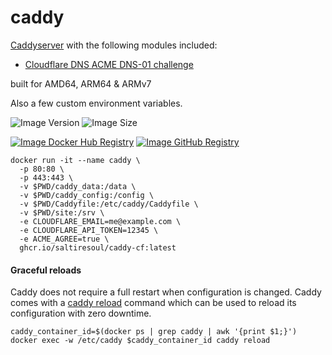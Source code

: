 # caddy

[Caddyserver](https://github.com/caddyserver/caddy/) with the following modules included:

* [Cloudflare DNS ACME DNS-01 challenge](https://github.com/caddy-dns/cloudflare)

built for AMD64, ARM64 & ARMv7

Also a few custom environment variables.

![Image Version][shieldversion] ![Image Size][shieldsize]

[![Image Docker Hub Registry](https://img.shields.io/static/v1.svg?color=blue&labelColor=555555&logoColor=ffffff&style=for-the-badge&label=saltiresoul&message=Docker%20Registry&logo=docker)](https://hub.docker.com/r/saltiresoul/caddy-cf) [![Image GitHub Registry](https://img.shields.io/static/v1.svg?color=blueviolet&labelColor=555555&logoColor=ffffff&style=for-the-badge&label=saltiresoul&message=GitHub%20Package&logo=github)](https://github.com/SaltireSoul/caddy-cf/pkgs/container/caddy-cf)

[shieldsize]: https://img.shields.io/docker/image-size/saltiresoul/caddy-cf/latest?style=for-the-badge
[shieldversion]: https://img.shields.io/docker/v/saltiresoul/caddy-cf?style=for-the-badge

```
docker run -it --name caddy \
  -p 80:80 \
  -p 443:443 \
  -v $PWD/caddy_data:/data \
  -v $PWD/caddy_config:/config \
  -v $PWD/Caddyfile:/etc/caddy/Caddyfile \
  -v $PWD/site:/srv \
  -e CLOUDFLARE_EMAIL=me@example.com \
  -e CLOUDFLARE_API_TOKEN=12345 \
  -e ACME_AGREE=true \
  ghcr.io/saltiresoul/caddy-cf:latest
```

#### Graceful reloads

Caddy does not require a full restart when configuration is changed. Caddy comes with a [caddy reload](https://caddyserver.com/docs/command-line#caddy-reload) command which can be used to reload its configuration with zero downtime.

```
caddy_container_id=$(docker ps | grep caddy | awk '{print $1;}')
docker exec -w /etc/caddy $caddy_container_id caddy reload
```